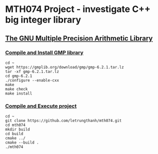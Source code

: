 # MTH074 Project - investigate C++ big integer library

## [The GNU Multiple Precision Arithmetic Library](https://gmplib.org/)

### [Compile and Install GMP library](https://gmplib.org/manual/Installing-GMP)

~~~
cd ~
wget https://gmplib.org/download/gmp/gmp-6.2.1.tar.lz
tar -xf gmp-6.2.1.tar.lz
cd gmp-6.2.1
./configure --enable-cxx
make
make check
make install
~~~

### [Compile and Execute project](https://github.com/letrungthanh/mth074#readme)
~~~
cd ~
git clone https://github.com/letrungthanh/mth074.git
cd mth074
mkdir build
cd build
cmake ../
cmake --build .
./mth074
~~~